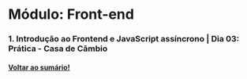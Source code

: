 # Módulo: Front-end  
### 1. Introdução ao Frontend e JavaScript assíncrono  |  Dia 03: Prática - Casa de Câmbio
#### [Voltar ao sumário!](https://github.com/hiagoisoppo/trybe_exercicios/tree/main)